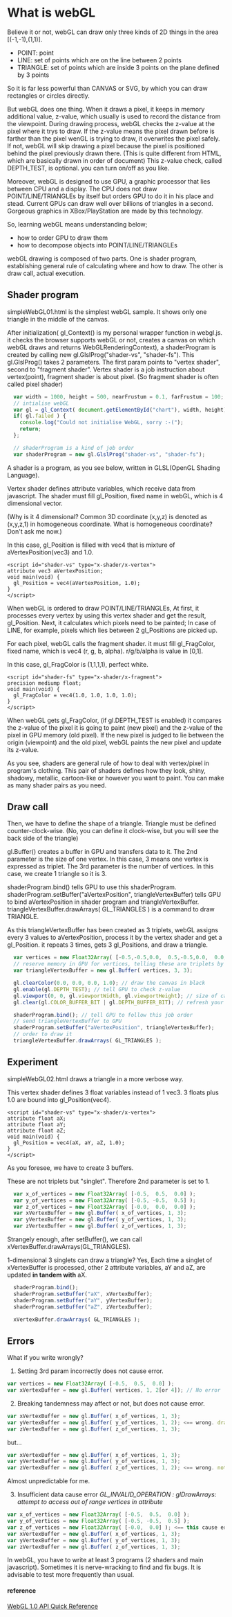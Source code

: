 # What is webGL

Believe it or not, webGL can draw only three kinds of 2D things in the area [(-1,-1),(1,1)].

* POINT: point
* LINE: set of points which are on the line between 2 points
* TRIANGLE: set of points which are inside 3 points on the plane defined by 3 points

So it is far less powerful than CANVAS or SVG, by which you can draw rectangles or circles directly.

But webGL does one thing.
When it draws a pixel, it keeps in memory additional value, z-value, which usually is used to record the distance from the viewpoint.
During drawing process, webGL checks the z-value at the pixel where it trys to draw.
If the z-value means the pixel drawn before is farther than the pixel wenGL is trying to draw, it overwrites the pixel safely.
If not, webGL will skip drawing a pixel because the pixel is positioned behind the pixel previously drawn there.
(This is quite different from HTML, which are basically drawn in order of document)
This z-value check, called DEPTH_TEST, is optional. you can turn on/off as you like.

Moreover, webGL is designed to use GPU, a graphic processor that lies between CPU and a display. The CPU does not draw POINT/LINE/TRIANGLEs by itself but orders GPU to do it in his place and stead. Current GPUs can draw well over billions of  triangles in a second. Gorgeous graphics in XBox/PlayStation are made by this technology.

So, learning webGL means understanding below;

* how to order GPU to draw them
* how to decompose objects into POINT/LINE/TRIANGLEs

webGL drawing is composed of two parts. One is shader program, establishing general rule of calculating where and how to draw. The other is draw call, actual execution.

## Shader program

simpleWebGL01.html is the simplest webGL sample. It shows only one triangle in the middle of the canvas.

After initialization( gl_Context() is my personal wrapper function in webgl.js. it checks the browser supports webGL or not, creates a canvas on which webGL draws and returns WebGLRenderingContext), a shaderProgram is created by calling new gl.GlslProg("shader-vs", "shader-fs"). This gl.GlslProg() takes 2 parameters. The first param points to "vertex shader", second to "fragment shader".
Vertex shader is a job instruction about vertex(point), fragment shader is about pixel. (So fragment shader is often called pixel shader)

```javascript
  var width = 1000, height = 500, nearFrustum = 0.1, farFrustum = 100;  
  // intialise webGL
  var gl = gl_Context( document.getElementById("chart"), width, height);
  if( gl.failed ) {
    console.log("Could not initialise WebGL, sorry :-(");
    return;
  };

  // shaderProgram is a kind of job order
  var shaderProgram = new gl.GlslProg("shader-vs", "shader-fs");
```

A shader is a program, as you see below, written in GLSL(OpenGL Shading Language).

Vertex shader defines attribute variables, which receive data from javascript.
The shader must fill gl_Position, fixed name in webGL, which is 4 dimensional vector.

(Why is it 4 dimensional? Common 3D coordinate (x,y,z) is denoted as (x,y,z,1) in homogeneous coordinate. What is homogeneous coordinate? Don't ask me now.)

In this case, gl_Position is filled with vec4 that is mixture of aVertexPosition(vec3) and 1.0.

```
<script id="shader-vs" type="x-shader/x-vertex">
attribute vec3 aVertexPosition;
void main(void) {
  gl_Position = vec4(aVertexPosition, 1.0);
}
</script>
```

When webGL is ordered to draw POINT/LINE/TRIANGLEs, At first, it processes every vertex by using this vertex shader and get the result, gl_Position. Next, it calculates which pixels need to be painted; In case of LINE, for example, pixels which lies between 2 gl_Positions are picked up.

For each pixel, webGL calls the fragment shader. it must fill gl_FragColor, fixed name, which is vec4 (r, g, b, alpha). r/g/b/alpha is value in [0,1].

In this case, gl_FragColor is (1,1,1,1), perfect white.

```
<script id="shader-fs" type="x-shader/x-fragment">
precision mediump float;
void main(void) {
  gl_FragColor = vec4(1.0, 1.0, 1.0, 1.0);
}
</script>
```

When webGL gets gl_FragColor, (if gl.DEPTH_TEST is enabled) it compares the z-value of the pixel it is going to paint (new pixel) and the z-value of the pixel in GPU memory (old pixel). If the new pixel is judged to lie between the origin (viewpoint) and the old pixel, webGL paints the new pixel and update its z-value.

As you see, shaders are general rule of how to deal with vertex/pixel in program's clothing. This pair of shaders defines how they look, shiny, shadowy, metallic, cartoon-like or however you want to paint. You can make as many shader pairs as you need.

## Draw call 

Then, we have to define the shape of a triangle.
Triangle must be defined counter-clock-wise. (No, you can define it clock-wise, but you will see the back side of the triangle) 

gl.Buffer() creates a buffer in GPU and transfers data to it.
The 2nd parameter is the size of one vertex. In this case, 3 means one vertex is expressed as triplet.
The 3rd parameter is the number of vertices. In this case, we create 1 triangle so it is 3. 

shaderProgram.bind() tells GPU to use this shaderProgram.
shaderProgram.setBuffer("aVertexPosition", triangleVertexBuffer) tells GPU to bind aVertexPosition in shader program and triangleVertexBuffer. triangleVertexBuffer.drawArrays( GL_TRIANGLES ) is a command to draw TRIANGLE.

As this triangleVertexBuffer has been created as 3 triplets, webGL assigns every 3 values to aVertexPosition, process it by the vertex shader and get a gl_Position. it repeats 3 times, gets 3 gl_Positions, and draw a triangle.

```javascript
  var vertices = new Float32Array( [-0.5,-0.5,0.0,  0.5,-0.5,0.0,  0.0,0.5,0.0] );
  // reserve memory in GPU for vertices, telling these are triplets by first 3, number of triplets by second 3.
  var triangleVertexBuffer = new gl.Buffer( vertices, 3, 3);

  gl.clearColor(0.0, 0.0, 0.0, 1.0); // draw the canvas in black
  gl.enable(gl.DEPTH_TEST); // tell GPU to check z-value
  gl.viewport(0, 0, gl.viewportWidth, gl.viewportHeight); // size of canvas
  gl.clear(gl.COLOR_BUFFER_BIT | gl.DEPTH_BUFFER_BIT); // refresh your brain

  shaderProgram.bind(); // tell GPU to follow this job order
  // send triangleVertexBuffer to GPU
  shaderProgram.setBuffer("aVertexPosition", triangleVertexBuffer);
  // order to draw it
  triangleVertexBuffer.drawArrays( GL_TRIANGLES );
```

## Experiment

simpleWebGL02.html draws a triangle in a more verbose way.

This vertex shader defines 3 float variables instead of 1 vec3. 3 floats plus 1.0 are bound into gl_Position(vec4).

```
<script id="shader-vs" type="x-shader/x-vertex">
attribute float aX;
attribute float aY;
attribute float aZ;
void main(void) {
  gl_Position = vec4(aX, aY, aZ, 1.0);
}
</script>
```

As you foresee, we have to create 3 buffers.

These are not triplets but "singlet". Therefore 2nd parameter is set to 1.

```javascript
  var x_of_vertices = new Float32Array( [-0.5,  0.5,  0.0] );
  var y_of_vertices = new Float32Array( [-0.5, -0.5,  0.5] );
  var z_of_vertices = new Float32Array( [-0.0,  0.0,  0.0] );
  var xVertexBuffer = new gl.Buffer( x_of_vertices, 1, 3);
  var yVertexBuffer = new gl.Buffer( y_of_vertices, 1, 3);
  var zVertexBuffer = new gl.Buffer( z_of_vertices, 1, 3);
```

Strangely enough, after setBuffer(), we can call xVertexBuffer.drawArrays(GL_TRIANGLES).

1-dimensional 3 singlets can draw a triangle? Yes, Each time a singlet of xVertexBuffer is processed, other 2 attribute variables, aY and aZ, are updated **in tandem with** aX.

```javascript
  shaderProgram.bind();
  shaderProgram.setBuffer("aX", xVertexBuffer);
  shaderProgram.setBuffer("aY", yVertexBuffer);
  shaderProgram.setBuffer("aZ", zVertexBuffer);

  xVertexBuffer.drawArrays( GL_TRIANGLES );
```

## Errors

What if you write wrongly?

1. Setting 3rd param incorrectly does not cause error.

  ```javascript
  var vertices = new Float32Array( [-0.5,  0.5,  0.0] );
  var xVertexBuffer = new gl.Buffer( vertices, 1, 2[or 4]); // No error
  ```

2. Breaking tandemness may affect or not, but does not cause error.

  ```javascript
  var xVertexBuffer = new gl.Buffer( x_of_vertices, 1, 3);
  var yVertexBuffer = new gl.Buffer( y_of_vertices, 1, 2); <== wrong. draw a triangle
  var zVertexBuffer = new gl.Buffer( z_of_vertices, 1, 3);
  ```
  but...

  ```javascript
  var xVertexBuffer = new gl.Buffer( x_of_vertices, 1, 3);
  var yVertexBuffer = new gl.Buffer( y_of_vertices, 1, 3);
  var zVertexBuffer = new gl.Buffer( z_of_vertices, 1, 2); <== wrong. not draw a triangle
  ```
  Almost unpredictable for me.

3. Insufficient data cause error *GL_INVALID_OPERATION : glDrawArrays: attempt to access out of range vertices in attribute*

  ```javascript
  var x_of_vertices = new Float32Array( [-0.5,  0.5,  0.0] );
  var y_of_vertices = new Float32Array( [-0.5, -0.5,  0.5] );
  var z_of_vertices = new Float32Array( [-0.0,  0.0] ); <== this cause error at draw call
  var xVertexBuffer = new gl.Buffer( x_of_vertices, 1, 3);
  var yVertexBuffer = new gl.Buffer( y_of_vertices, 1, 3);
  var zVertexBuffer = new gl.Buffer( z_of_vertices, 1, 3);
  ```

In webGL, you have to write at least 3 programs (2 shaders and main javascript).
Sometimes it is nerve-wracking to find and fix bugs. It is advisable to test more frequently than usual.

#### reference 

[WebGL 1.0 API Quick Reference](https://www.khronos.org/files/webgl/webgl-reference-card-1_0.pdf)

